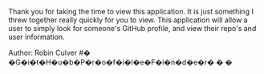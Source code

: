 Thank you for taking the time to view this application. It is just something I threw together really quickly for you to view. This application will allow a user to simply look for someone's GitHub profile, and view their repo's and user information. 


Author: Robin Culver
#� �G�i�t�H�u�b�P�r�o�f�i�l�e�F�i�n�d�e�r�
�
�
